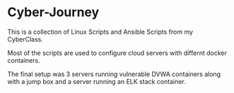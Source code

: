 # Cyber-Journey
This is a collection of Linux Scripts and Ansible Scripts from my CyberClass.

Most of the scripts are used to configure cloud servers with differnt docker containers.

The final setup was 3 servers running vulnerable DVWA containers along with a jump box and a server running an ELK stack container.


